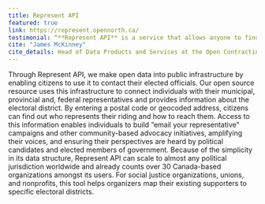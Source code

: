 ```yaml
---
title: Represent API
featured: true
link: https://represent.opennorth.ca/
testimonial: “**Represent API** is a service that allows anyone to find their elected officials and electoral districts based upon their location. And it’s the largest database of its kind. The API is used to perform millions of these lookups every year by dozens of organizations that we know from all sides of the political spectrum.”
cite: "James McKinney"
cite_details: Head of Data Products and Services at the Open Contracting Partnership and Co-Founder and former Executive Director of OpenNorth
---
```

Through Represent API, we make open data into public infrastructure by enabling citizens to use it to contact their elected officials. Our open source resource uses this infrastructure to connect individuals with their municipal, provincial and, federal representatives and provides information about the electoral district. By entering a postal code or geocoded address, citizens can find out who represents their riding and how to reach them. Access to this information enables individuals to build “email your representative” campaigns and other community-based advocacy initiatives, amplifying their voices, and ensuring their perspectives are heard by political candidates and elected members of government. Because of the simplicity in its data structure, Represent API can scale to almost any political jurisdiction worldwide and already counts over 30 Canada-based organizations amongst its users. For social justice organizations, unions, and nonprofits, this tool helps organizers map their existing supporters to specific electoral districts.
